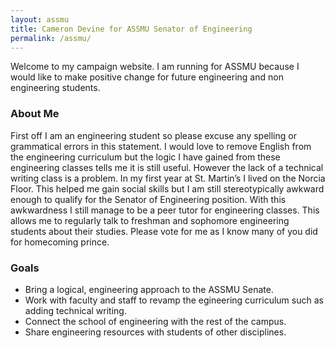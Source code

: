 ```yaml
---
layout: assmu
title: Cameron Devine for ASSMU Senator of Engineering
permalink: /assmu/
---
```


Welcome to my campaign website. I am running for ASSMU because I would like to make positive change for future engineering and non engineering students.

### About Me

First off I am an engineering student so please excuse any spelling or grammatical errors in this statement. I would love to remove English from the engineering curriculum but the logic I have gained from these engineering classes tells me it is still useful. However the lack of a technical writing class is a problem. In my first year at St. Martin’s I lived on the Norcia Floor. This helped me gain social skills but I am still stereotypically awkward enough to qualify for the Senator of Engineering position. With this awkwardness I still manage to be a peer tutor for engineering classes. This allows me to regularly talk to freshman and sophomore engineering students about their studies.
Please vote for me as I know many of you did for homecoming prince.

### Goals

+ Bring a logical, engineering approach to the ASSMU Senate.
+ Work with faculty and staff to revamp the egineering curriculum such as adding technical writing.
+ Connect the school of engineering with the rest of the campus.
+ Share engineering resources with students of other disciplines.
